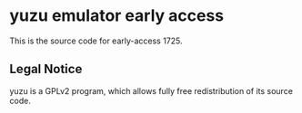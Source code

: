 yuzu emulator early access
=============

This is the source code for early-access 1725.

## Legal Notice

yuzu is a GPLv2 program, which allows fully free redistribution of its source code.